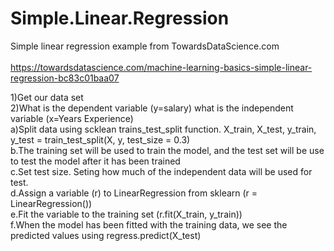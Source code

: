 # Simple.Linear.Regression

Simple linear regression example from TowardsDataScience.com
<br>
<br>
https://towardsdatascience.com/machine-learning-basics-simple-linear-regression-bc83c01baa07

1)Get our data set
<br>
2)What is the dependent variable (y=salary) what is the independent variable (x=Years Experience)
<br>
a)Split data using scklean trains_test_split function. X_train, X_test, y_train, y_test = train_test_split(X, y, test_size = 0.3)
<br>
b.The training set will be used to train the model, and the test set will be use to test the model after it has been trained
<br>
c.Set test size. Seting how much of the independent data will be used for test.
<br>
d.Assign a variable (r) to LinearRegression from sklearn (r = LinearRegression())
<br>
e.Fit the variable to the training set (r.fit(X_train, y_train))
<br>
f.When the model has been fitted with the training data, we see the predicted values using regress.predict(X_test)
